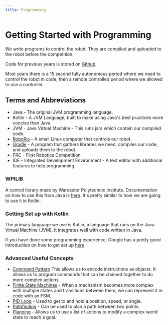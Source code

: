 ```yaml
---
title: Programming
---
```

# Getting Started with Programming

We write programs to control the robot.  They are compiled and uploaded to the robot before the competition. 

Code for previous years is stored on [Github](https://github.com/team1091).

Most years there is a 15 second fully autonomous period where we need to control the robot in code, then a remote controlled
period where we allowed to use a controller.

## Terms and Abbreviations

* Java - The original JVM programming language.
* Kotlin - A JVM Language, built to make using Java's best practices more concise than Java.
* JVM - Java Virtual Machine - This runs jars which contain our compiled code.
* [RoboRio](https://www.andymark.com/products/ni-roborio) - A small Linux computer that controls our robot.
* [Gradle](https://gradle.org/) - A program that gathers libraries we need, compiles our code, and uploads them to the robot.
* FRC - First Robotics Competition
* IDE - Integrated Development Environment - A text editor with additional features to help programming.


### WPILIB
A control library made by Warcestor Polytechnic Institute.  Documentation on how to use this from Java is 
[here](https://wpilib.screenstepslive.com/s/currentCS/m/java).  It's pretty similar to how we are going to use it in Kotlin.


### Getting Set up with Kotlin
The primary language we use is Kotlin, a language that runs on the Java Virtual Machine (JVM).  It integrates well with code 
written in Java.

If you have done some programming experience, Google has a pretty good introduction on how to get set up [here](https://codelabs.developers.google.com/codelabs/kotlin-bootcamp-introduction/index.html?index=..%2F..index#0).


### Advanced Useful Concepts
* [Command Pattern](https://gameprogrammingpatterns.com/command.html) This allows us to encode instructions as objects.  It allows
 us to program commands that can be chained together to do more complex actions. 
* [Finite State Machines](https://gamedevelopment.tutsplus.com/tutorials/finite-state-machines-theory-and-implementation--gamedev-11867) - When a mechanism
becomes more complex with multiple states and transitions between them, we can represent it in code with an FSM.
* [PID Loop](https://frc-pdr.readthedocs.io/en/latest/control/pid_control.html) - Used to get to and hold a position, speed, or angle.
* [Pathfinding](https://www.redblobgames.com/pathfinding/a-star/introduction.html) - Can be used to plan a path between two points.
* [Planning](https://github.com/stewsters/kaiju/blob/master/src/main/kotlin/kaiju/plan/Planner.kt) - Allows us to use a list of actions to modify a complex world state to reach a goal.